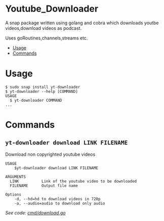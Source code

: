 # Youtube_Downloader

A snap package written using golang and cobra which downloads youtbe videos,download videos as podcast.

Uses goRoutines,channels,streams etc.

* [Usage](#usage)
* [Commands](#commands)

# Usage
<!-- usage -->
```sh-session
$ sudo snap install yt-downloader
$ yt-downloader --help [COMMAND]
USAGE
  $ yt-downloader COMMAND
...
```
# Commands

## `yt-downloader download LINK FILENAME`

Download non copyrighted youtube videos
```
USAGE
    $yt-downloader download LINK FILENAME

ARGUMENTS
  LINK          Link of the youtube video to be downloaded
  FILENAME      Output file name

Options
    -d, --hd=hd to download videos in 720p
    -a, --audio=audio to download only audio 
```

_See code: [cmd/download.go](https://github.com/adityameharia/Youtube_Downloader/blob/main/cmd/download.go)_